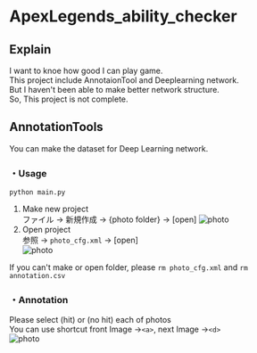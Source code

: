 # ApexLegends_ability_checker
## Explain
I want to knoe how good I can play game.<br>
This project include AnnotaionTool and Deeplearning network.<br>
But I haven't been able to make better network structure.<br>
So, This project is not complete.<br>

## AnnotationTools
You can make the dataset for Deep Learning network.<br>
### ・Usage
```python main.py```
1. Make new project<br>
  ファイル → 新規作成 → {photo folder} → [open]
  ![photo](https://github.com/Chotaro-0322/ApexLegends_ability_checker/wiki/image/photo.png)
2. Open project<br>
  参照 → ```photo_cfg.xml``` → [open]<br>
  ![photo](https://github.com/Chotaro-0322/ApexLegends_ability_checker/wiki/image/cfg.png)

If you can't make or open folder, please ```rm photo_cfg.xml``` and ```rm annotation.csv```

### ・Annotation
Please select (hit) or (no hit) each of photos <br>
You can use shortcut front Image →```<a>```, next Image →```<d>``` <br>
![photo](https://github.com/Chotaro-0322/ApexLegends_ability_checker/wiki/image/oval.png)
